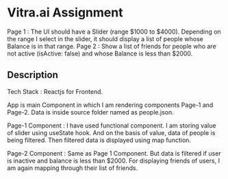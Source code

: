 # Vitra.ai Assignment

Page 1 : The UI should have a Slider (range $1000 to $4000). Depending on the range I select in the slider, it should display a list of people whose Balance is in that range.
Page 2 : Show a list of friends for people who are not active (isActive: false) and whose Balance is less than $2000.

## Description

Tech Stack : Reactjs for Frontend.

App is main Component in which I am rendering components Page-1 and Page-2. Data is inside source folder named as people.json. 

Page-1 Component : I have used functional component. I am storing value of slider using useState hook. And on the basis of value, data of people is being filtered. Then filtered data is displayed using map function.

Page-2 Component : Same as Page 1 Component. But data is filtered if user is inactive and balance is less than $2000. For displaying friends of users, I am again mapping through their list of friends. 

